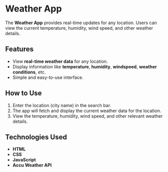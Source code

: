# Weather App

The **Weather App** provides real-time updates for any location. Users can view the current temperature, humidity, wind speed, and other weather details.

## Features
- View **real-time weather data** for any location.
- Display information like **temperature**, **humidity**, **windspeed**, **weather conditions**, etc.
- Simple and easy-to-use interface.

## How to Use
1. Enter the location (city name) in the search bar.
2. The app will fetch and display the current weather data for the location.
3. View the temperature, humidity, wind speed, and other relevant weather details.

## Technologies Used
- **HTML**
- **CSS**
- **JavaScript**
- **Accu Weather API** 

